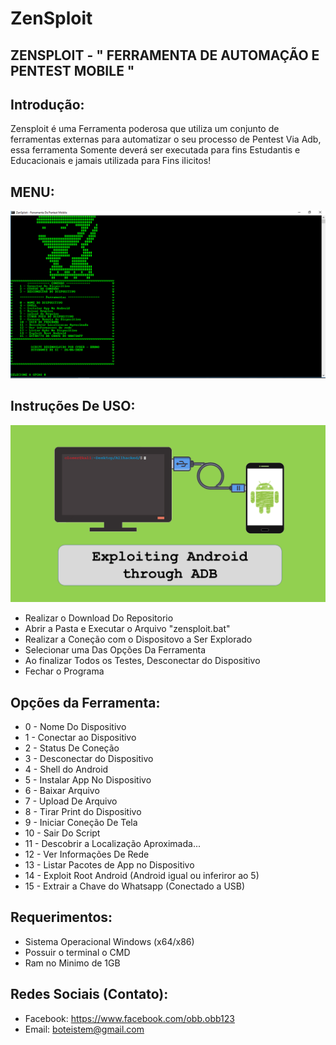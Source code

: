 # ZenSploit 
## ZENSPLOIT - " FERRAMENTA DE AUTOMAÇÃO  E PENTEST MOBILE "

## Introdução:
Zensploit é uma Ferramenta poderosa que utiliza um conjunto de ferramentas externas para automatizar o seu processo de Pentest Via Adb,
essa ferramenta Somente deverá ser executada para fins Estudantis e Educacionais e jamais utilizada para Fins iIicitos!

## MENU:
![](https://github.com/Cyber-Root0/ZenSploit/blob/master/midia/print.png)

## Instruções De USO:
[![Watch the video](https://github.com/Cyber-Root0/ZenSploit/blob/master/midia/ExploitAdb.png)](https://www.youtube.com/watch?v=upBLuwAuwMI&feature=youtu.be)




- Realizar o Download Do Repositorio
- Abrir a Pasta e Executar o Arquivo "zensploit.bat"
- Realizar a Coneção com o Dispositovo a Ser Explorado
- Selecionar uma Das Opções Da Ferramenta
- Ao finalizar Todos os Testes, Desconectar do Dispositivo 
- Fechar o Programa

## Opções da Ferramenta:
 
- 0 - Nome Do Dispositivo
- 1 - Conectar ao Dispositivo
- 2 - Status De Coneção
- 3 - Desconectar do Dispositivo
- 4 - Shell do Android
- 5 - Instalar App No Dispositivo
- 6 - Baixar Arquivo
- 7 - Upload De Arquivo
- 8 - Tirar Print do Dispositivo
- 9 - Iniciar Coneção De Tela
- 10 - Sair Do Script
- 11 - Descobrir a Localização Aproximada...
- 12 - Ver Informações De Rede
- 13 - Listar Pacotes de App no Dispositivo
- 14 - Exploit Root Android (Android igual ou inferiror ao 5)
- 15 - Extrair a Chave do Whatsapp (Conectado a USB)

## Requerimentos:

- Sistema Operacional Windows (x64/x86)
- Possuir o terminal o CMD
- Ram no Minimo de 1GB

## Redes Sociais (Contato):

- Facebook: https://www.facebook.com/obb.obb123
- Email: boteistem@gmail.com




